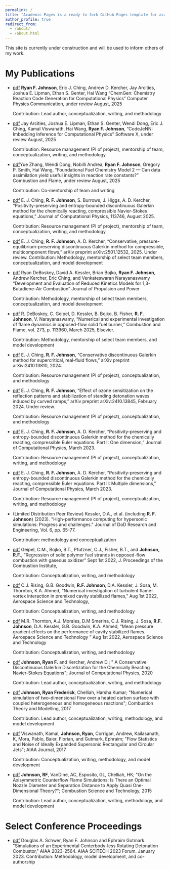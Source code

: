 ```yaml
---
permalink: /
title: "Academic Pages is a ready-to-fork GitHub Pages template for academic personal websites"
author_profile: true
redirect_from: 
  - /about/
  - /about.html
---
```


This site is currently under construction and will be used to inform others of my work.

My Publications
======

- [pdf](pdfs/chemgen.pdf) **Ryan F. Johnson**, Eric J. Ching, Andrew D. Kercher, Jay Arcities, Joshua E. Lipman, Ethan S. Genter, Hai Wang “ChemGen: Chemistry Reaction Code Generation for Computational Physics” Computer Physics Communication, under review August, 2025

    Contribution: Lead author, conceptualization, writing, and methodology

- [pdf](pdfs/chemgen.pdf) Jay Arcities, Joshua E. Lipman, Ethan S. Genter, Wendi Dong, Eric J. Ching, Kamal Viswanath, Hai Wang, **Ryan F. Johnson**, “CodeJeNN: Imbedding Inference for Computational Physics” Software X, under review August, 2025

    Contribution: Resource management (PI of project), mentorship of team, conceptualization, writing, and methodology

- [pdf](pdfs/dong_ffcm2.pdf)Yue Zhang, Wendi Dong, Nobilli Andrea, **Ryan F. Johnson**, Gregory P. Smith, Hai Wang,  “Foundational Fuel Chemistry Model 2 — Can data assimilation yield useful insights in reaction rate constants?” Combustion and Flame, under review August, 2025

    Contribution: Co-mentorship of team and writing

- [pdf](pdfs/ching_JCP_viscous.pdf) E. J. Ching, **R. F. Johnson**, S. Burrows, J. Higgs, A. D. Kercher, “Positivity-preserving and entropy-bounded discontinuous Galerkin method for the chemically reacting, compressible Navier-Stokes equations,” Journal of Computational Physics, 113746, August 2025.  

    Contribution: Resource management (PI of project), mentorship of team, conceptualization, writing, and methodology

- [pdf](pdfs/ching_JCP_pep.pdf) E. J. Ching, **R. F. Johnson**, A. D. Kercher, “Conservative, pressure-equilibrium-preserving discontinuous Galerkin method for compressible, multicomponent flows,” arXiv preprint arXiv:2501.12532, 2025.  Under review.
    Contribution: Methodology, mentorship of select team members, conceptualization, and model development

- [pdf](pdfs/debo_ramjet.pdf) Ryan DeBoskey, David A. Kessler, Brian Bojko, **Ryan F. Johnson**, Andrew Kercher, Eric Ching, and Venkateswaran Narayanaswamy “Development and Evaluation of Reduced Kinetics Models for 1,3-Butadiene–Air Combustion” Journal of Propulsion and Power

    Contribution: Methodology, mentorship of select team members, conceptualization, and model development

- [pdf](pdfs/debo_oppdiff.pdf) R. DeBoskey, C. Geipel, D. Kessler, B. Bojko, B. Fisher, **R. F. Johnson**, V. Narayanaswamy, “Numerical and experimental investigation of flame dynamics in opposed-flow solid fuel burner,” Combustion and Flame, vol. 273, p. 113960, March 2025, Elsevier.

    Contribution: Methodology, mentorship of select team members, and model development

- [pdf](pdfs/ching_INJF_super.pdf) E. J. Ching, **R. F. Johnson**, “Conservative discontinuous Galerkin method for supercritical, real-fluid flows,” arXiv preprint arXiv:2410.13810, 2024.  

    Contribution: Resource management (PI of project), conceptualization, and methodology

- [pdf](pdfs/ching_ODE.pdf) E. J. Ching, **R. F. Johnson**, “Effect of ozone sensitization on the reflection patterns and stabilization of standing detonation waves induced by curved ramps,” arXiv preprint arXiv:2410.13845, February 2024.  Under review.

    Contribution: Resource management (PI of project), conceptualization, and methodology

- [pdf](pdfs/ching_part_1.pdf) E. J. Ching, **R. F. Johnson**, A. D. Kercher, “Positivity-preserving and entropy-bounded discontinuous Galerkin method for the chemically reacting, compressible Euler equations. Part I: One dimension,” Journal of Computational Physics, March 2023.

    Contribution: Resource management (PI of project), conceptualization, writing, and methodology

- [pdf](pdfs/ching_part_2.pdf) E. J. Ching, **R. F. Johnson**, A. D. Kercher, “Positivity-preserving and entropy-bounded discontinuous Galerkin method for the chemically reacting, compressible Euler equations. Part II: Multiple dimensions,” Journal of Computational Physics, March 2023.

    Contribution: Resource management (PI of project), conceptualization, writing, and methodology

- (Limited Distribution Peer Review) Kessler, D.A., et al. (including **R. F. Johnson**) (2023). "High-performance computing for hypersonic simulations: Progress and challenges." Journal of DoD Research and Engineering, Vol. 6, pp. 65-77.

    Contribution: methodology and conceptualization

- [pdf](pdfs/geipel_proci.pdf) Geipel, C.M., Bojko, B.T., Pfutzner, C.J., Fisher, B.T., and **Johnson, R.F.**, “Regression of solid polymer fuel strands in opposed-flow combustion with gaseous oxidizer” Sept 1st 2022,  J. Proceedings of the Combustion Institute, 

    Contribution: Conceptualization, writing, and methodology

- [pdf](pdfs/rising_flame_vortex.pdf) C.J. Rising, G.B. Goodwin, **R.F. Johnson**, D.A. Kessler, J. Sosa, M. Thornton, K.A. Ahmed, “Numerical investigation of turbulent flame-vortex interaction in premixed cavity stabilized flames,” Aug 1st 2022, Aerospace Science and Technology, 

    Contribution: Conceptualization, writing, and methodology

- [pdf](pdfs/morales_pressure_gradient.pdf) M.R. Thornton, A.J. Morales, D.M Smerina, C.J. Rising, J. Sosa, **R.F. Johnson**, D.A. Kessler, G.B. Goodwin, K.A. Ahmed, “Mean pressure gradient effects on the performance of cavity stabilized flames. Aerospace Science and Technology ” Aug 1st 2022, Aerospace Science and Technology

    Contribution: Conceptualization, writing, and methodology

- [pdf](pdfs/joh_fully_conservative.pdf) **Johnson, Ryan F.** and Kercher, Andrew D.; " A Conservative Discontinuous Galerkin Discretization for the Chemically Reacting Navier-Stokes Equations"; Journal of Computational Physics, 2020 

    Contribution: Lead author, conceptualization, writing, and methodology

- [pdf](pdfs/joh_flat_plate.pdf) **Johnson, Ryan Frederick**, Chelliah, Harsha Kumar; "Numerical simulation of two-dimensional flow over a heated carbon surface with coupled heterogeneous and homogeneous reactions"; Combustion Theory and Modelling, 2017 

    Contribution: Lead author, conceptualization, writing, methodology, and model development

- [pdf](pdfs/viswanath_nozzle.pdf) Viswanath, Kamal, **Johnson, Ryan**, Corrigan, Andrew, Kailasanath, K, Mora, Pablo, Baier, Florian, and Gutmark, Ephraim; "Flow Statistics and Noise of Ideally Expanded Supersonic Rectangular and Circular Jets"; AIAA Journal, 2017

    Contribution: Conceptualization, writing, methodology, and model development
 
- [pdf](pdfs/Joh_CF.pdf) **Johnson, RF**, VanDine, AC, Esposito, GL, Chelliah, HK; "On the Axisymmetric Counterflow Flame Simulations: Is There an Optimal Nozzle Diameter and Separation Distance to Apply Quasi One-Dimensional Theory?"; Combustion Science and Technology, 2015 

    Contribution: Lead author, conceptualization, writing, methodology, and model development

Select Conference Proceedings
======

- [pdf](pdfs/doug_rde.pdf) Douglas A. Schwer, Ryan F. Johnson and Ephraim Gutmark. "Simulations of an Experimental Centerbody-less Rotating Detonation Combustor," AIAA 2023-2564. AIAA SCITECH 2023 Forum. January 2023.
    Contribution:  Methodology, model development, and co-authorship
